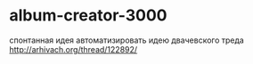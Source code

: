 # album-creator-3000

спонтанная идея автоматизировать идею двачевского треда http://arhivach.org/thread/122892/
